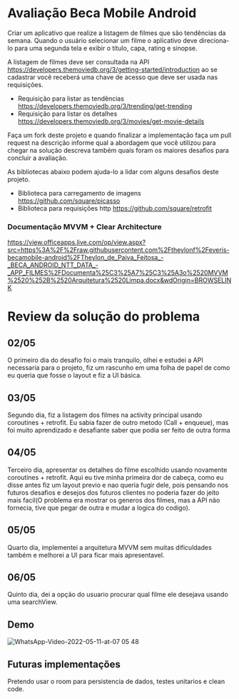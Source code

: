 # Avaliação Beca Mobile Android

Criar um aplicativo que realize a listagem de filmes que são tendências da semana. Quando o usuário selecionar um filme o aplicativo deve direciona-lo para uma segunda tela e exibir o título, capa, rating e sinopse. 

A listagem de filmes deve ser consultada na API https://developers.themoviedb.org/3/getting-started/introduction ao se cadastrar você receberá uma chave de acesso que deve ser usada nas requisições. 

- Requisição para listar as tendências https://developers.themoviedb.org/3/trending/get-trending
- Requisição para listar os detalhes https://developers.themoviedb.org/3/movies/get-movie-details

Faça um fork deste projeto e quando finalizar a implementação faça um pull request na descrição informe qual a abordagem que você utilizou para chegar na solução descreva também quais foram os maiores desafios para concluir a avaliação.

As bibliotecas abaixo podem ajuda-lo a lidar com alguns desafios deste projeto.

- Biblioteca para carregamento de imagens https://github.com/square/picasso
- Biblioteca para requisições http https://github.com/square/retrofit

### Documentação MVVM + Clear Architecture 
https://view.officeapps.live.com/op/view.aspx?src=https%3A%2F%2Fraw.githubusercontent.com%2Ftheylonf%2Feveris-becamobile-android%2FTheylon_de_Paiva_Feitosa_-_BECA_ANDROID_NTT_DATA_-_APP_FILMES%2FDocumenta%25C3%25A7%25C3%25A3o%2520MVVM%2520%252B%2520Arquitetura%2520Limpa.docx&wdOrigin=BROWSELINK

# Review da solução do problema
## 02/05
O primeiro dia do desafio foi o mais tranquilo, olhei e estudei a API necessaria para o projeto, fiz um rascunho em uma folha de papel de como eu queria que fosse o layout e fiz a UI básica.

## 03/05
Segundo dia, fiz a listagem dos filmes na activity principal usando coroutines + retrofit. Eu sabia fazer de outro metodo (Call + enqueue), mas foi muito aprendizado e desafiante saber que podia ser feito de outra forma

## 04/05
Terceiro dia, apresentar os detalhes do filme escolhido usando novamente coroutines + retrofit. Aqui eu tive minha primeira dor de cabeça, como eu disse antes fiz um layout previo e nao queria fugir dele, pois pensando nos futuros desafios e desejos dos futuros clientes no poderia fazer do jeito mais facil(O problema era mostrar os generos dos filmes, mas a API não fornecia, tive que pegar de outra e mudar a logica do codigo).

## 05/05
Quarto dia, implementei a arquitetura MVVM sem muitas dificuldades também e melhorei a UI para ficar mais apresentavel.

## 06/05
Quinto dia, dei a opção do usuario procurar qual filme ele desejava usando uma searchView.

## Demo
![WhatsApp-Video-2022-05-11-at-07 05 48](https://user-images.githubusercontent.com/62394541/167825607-d43752d3-3f3b-4364-9618-03514297e40c.gif)


## Futuras implementações
Pretendo usar o room para persistencia de dados, testes unitarios e clean code.






